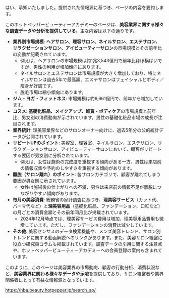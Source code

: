 はい、承知いたしました。提供された情報源に基づき、ページの内容を要約します。

このホットペッパービューティーアカデミーのページは、**美容業界に関する様々な調査データや分析を提供している**。主な内容は以下の通りです。

- **業界別市場規模**: **ヘアサロン、理容サロン、ネイルサロン、エステサロン、リラクゼーションサロン、アイビューティーサロン**の市場規模とその前年比の変動が記載されています。
    - 例えば、ヘアサロンの市場規模は約1兆3,543億円で前年比ほぼ横ばいですが、男性の利用が増加傾向にあります。
    - ネイルサロンとエステサロンは市場規模が大きく増加しており、特にネイルサロンは過去5年で最高額、エステサロンはフェイシャルとボディ／痩身が好調です。
    - 脱毛市場は縮小傾向にあります。
- **ジム・ヨガ・フィットネス**: 市場規模は約6,661億円で、前年から増加しています。
- **コスメ**: **基礎化粧品、メイクアップ、雑貨・ボディケア**の市場規模と前年比、男女別の消費動向が示されています。男性の基礎化粧品市場の成長が注目されます。
- **業界統計**: 理美容業界などのサロンオーナー向けに、過去5年分の公的統計データが公開されています。
- **リピートUPのポイント**: 美容室、理容室、ネイルサロン、エステサロン、リラクゼーションサロン、アイビューティーサロンにおいて、顧客がリピートする要因が男女別に分析されています。
    - 例えば、女性は施術の完成度を重視する傾向がある一方、男性は来店前の情報収集や予約のしやすさを重視する傾向があります。
- **離脱（サロン離れ）のポイント**: 各サロンカテゴリで、顧客が離れてしまう要因が男女別に示されています。
    - 女性は施術後の仕上がりへの不満、男性は来店前の情報不足が離脱につながりやすい傾向があります。
- **毎月の美容消費**: 総務省の家計調査に基づき、**理美容サービス**（カット代、パーマ代など）と**理美容用品**（基礎化粧品、ファンデーション、口紅など）の月ごとの消費金額とその前年同月比が掲載されています。
    - 2024年12月時点では、理美容サービス費用は増加、理美容用品費用も微増しています。ただし、ファンデーションの消費は減少しています。
- **その他**: 美容センサスのデータ検索機能や、メンズ美容トレンド、サロン別トレンドに関する動画解説へのリンクがあります。また、美容サロン経営に役立つ研究員コラムも掲載されています。調査データの引用に関する注意点や、ホットペッパービューティーアカデミーへの会員登録の案内も含まれています。

このように、このページは美容業界の市場動向、顧客の行動分析、消費状況など、**美容業界に関わる様々なデータや示唆**を提供しており、サロン経営者や業界関係者にとって有益な情報源となっています。

https://hba.beauty.hotpepper.jp/search_sp/

